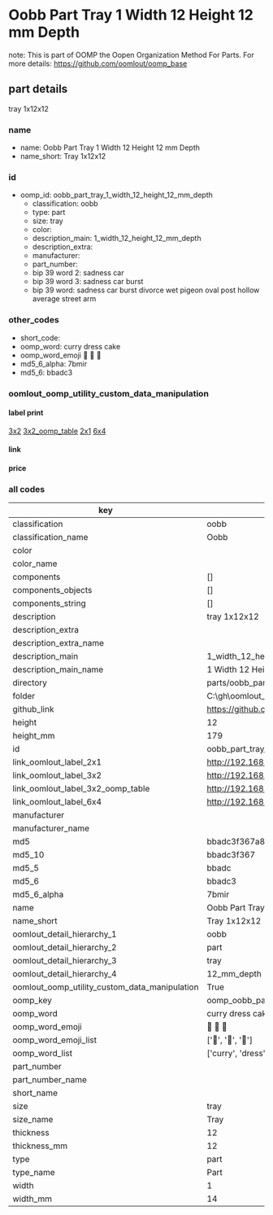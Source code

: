# Oobb Part Tray 1 Width 12 Height 12 mm Depth  

note: This is part of OOMP the Oopen Organization Method For Parts. For more details: https://github.com/oomlout/oomp_base

##  part details
  



tray 1x12x12



### name
* name: Oobb Part Tray 1 Width 12 Height 12 mm Depth
* name_short: Tray 1x12x12 
### id
* oomp_id: oobb_part_tray_1_width_12_height_12_mm_depth
  * classification: oobb
  * type: part
  * size: tray
  * color: 
  * description_main: 1_width_12_height_12_mm_depth
  * description_extra: 
  * manufacturer: 
  * part_number: 
  * bip 39 word 2: sadness car
  * bip 39 word 3: sadness car burst
  * bip 39 word: sadness car burst divorce wet pigeon oval post hollow average street arm

### other_codes
* short_code: 
* oomp_word: curry dress cake
* oomp_word_emoji :curry: :dress: :cake:
* md5_6_alpha: 7bmir
* md5_6: bbadc3






### oomlout_oomp_utility_custom_data_manipulation
#### label print
[3x2](http://192.168.1.245:1112/?label=oomp%207bmir)
[3x2_oomp_table](http://192.168.1.108:1112/?label=oomp%207bmir)
[2x1](http://192.168.1.242:1112/?label=oomp%207bmir)
[6x4](http://192.168.1.55:1112/?label=oomp%207bmir)    

#### link

                              

#### price







### all codes 
| key | value |  
| --- | --- |  
| classification | oobb |  
| classification_name | Oobb |  
| color |  |  
| color_name |  |  
| components | [] |  
| components_objects | [] |  
| components_string | [] |  
| description | tray 1x12x12 |  
| description_extra |  |  
| description_extra_name |  |  
| description_main | 1_width_12_height_12_mm_depth |  
| description_main_name | 1 Width 12 Height 12 mm Depth |  
| directory | parts/oobb_part_tray_1_width_12_height_12_mm_depth |  
| folder | C:\gh\oomlout_oobb_version_4_generated_parts\things\oobb_part_tray_1_width_12_height_12_mm_depth |  
| github_link | https://github.com/oomlout/oomlout_oomp_part_src/tree/main/parts/oobb_part_tray_1_width_12_height_12_mm_depth |  
| height | 12 |  
| height_mm | 179 |  
| id | oobb_part_tray_1_width_12_height_12_mm_depth |  
| link_oomlout_label_2x1 | http://192.168.1.242:1112/?label=oomp%207bmir |  
| link_oomlout_label_3x2 | http://192.168.1.245:1112/?label=oomp%207bmir |  
| link_oomlout_label_3x2_oomp_table | http://192.168.1.108:1112/?label=oomp%207bmir |  
| link_oomlout_label_6x4 | http://192.168.1.55:1112/?label=oomp%207bmir |  
| manufacturer |  |  
| manufacturer_name |  |  
| md5 | bbadc3f367a8b3b692fcc4003d8895ef |  
| md5_10 | bbadc3f367 |  
| md5_5 | bbadc |  
| md5_6 | bbadc3 |  
| md5_6_alpha | 7bmir |  
| name | Oobb Part Tray 1 Width 12 Height 12 mm Depth |  
| name_short | Tray 1x12x12  |  
| oomlout_detail_hierarchy_1 | oobb |  
| oomlout_detail_hierarchy_2 | part |  
| oomlout_detail_hierarchy_3 | tray |  
| oomlout_detail_hierarchy_4 | 12_mm_depth |  
| oomlout_oomp_utility_custom_data_manipulation | True |  
| oomp_key | oomp_oobb_part_tray_1_width_12_height_12_mm_depth |  
| oomp_word | curry dress cake |  
| oomp_word_emoji | :curry: :dress: :cake: |  
| oomp_word_emoji_list | [':curry:', ':dress:', ':cake:'] |  
| oomp_word_list | ['curry', 'dress', 'cake'] |  
| part_number |  |  
| part_number_name |  |  
| short_name |  |  
| size | tray |  
| size_name | Tray |  
| thickness | 12 |  
| thickness_mm | 12 |  
| type | part |  
| type_name | Part |  
| width | 1 |  
| width_mm | 14 |  
